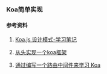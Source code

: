 ### Koa简单实现

#### 参考资料

1. [Koa.js 设计模式-学习笔记](https://chenshenhai.github.io/koajs-design-note/)

2. [从头实现一个koa框架](https://zhuanlan.zhihu.com/p/35040744)

3. [通过编写一个路由中间件来学习 Koa](https://blog.hardo.me/2018/06/26/learning-koa-by-implementing-a-routing-middleware/)